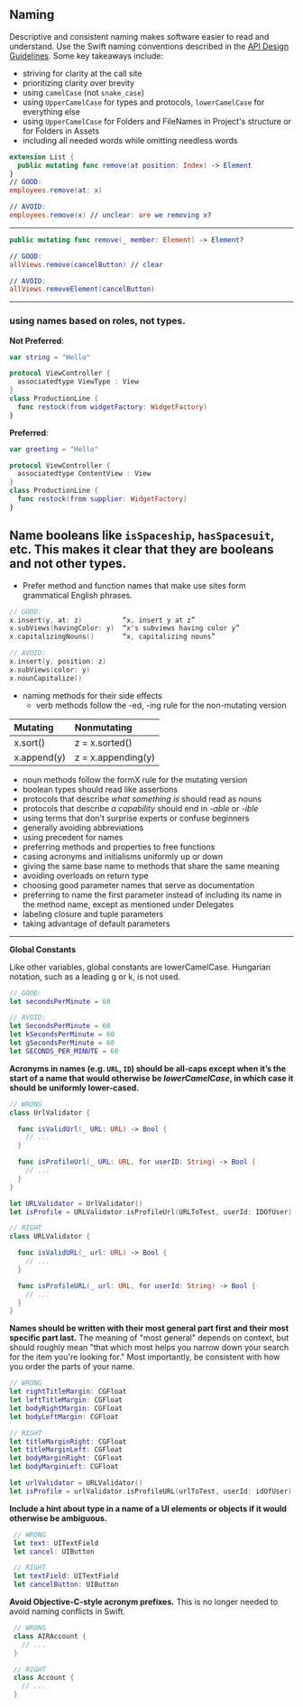 ## Naming


Descriptive and consistent naming makes software easier to read and understand. Use the Swift naming conventions described in the [API Design Guidelines](https://swift.org/documentation/api-design-guidelines/). Some key takeaways include:

- striving for clarity at the call site
- prioritizing clarity over brevity
- using `camelCase` (not `snake_case`)
- using `UpperCamelCase` for types and protocols, `lowerCamelCase` for everything else
- using `UpperCamelCase` for Folders and FileNames in Project's structure or for Folders in Assets
- including all needed words while omitting needless words

```swift
extension List {
  public mutating func remove(at position: Index) -> Element
}
// GOOD:
employees.remove(at: x)

// AVOID:
employees.remove(x) // unclear: are we removing x?
```
---
```swift
public mutating func remove(_ member: Element) -> Element?

// GOOD:
allViews.remove(cancelButton) // clear

// AVOID:
allViews.removeElement(cancelButton)
```
---  
### using names based on roles, not types. 

**Not Preferred**:
```swift
var string = "Hello"

protocol ViewController {
  associatedtype ViewType : View
}
class ProductionLine {
  func restock(from widgetFactory: WidgetFactory)
}
```
**Preferred**:
```swift
var greeting = "Hello"

protocol ViewController {
  associatedtype ContentView : View
}
class ProductionLine {
  func restock(from supplier: WidgetFactory)
}
```

**Name booleans like `isSpaceship`, `hasSpacesuit`, etc.** This makes it clear that they are booleans and not other types.
---  

- Prefer method and function names that make use sites form grammatical English phrases.

```swift
// GOOD:
x.insert(y, at: z)          “x, insert y at z”
x.subViews(havingColor: y)  “x's subviews having color y”
x.capitalizingNouns()       “x, capitalizing nouns”

// AVOID:
x.insert(y, position: z)
x.subViews(color: y)
x.nounCapitalize()
```
- naming methods for their side effects
  - verb methods follow the -ed, -ing rule for the non-mutating version

| Mutating  | Nonmutating  |
|:----------|:----------|
| x.sort()    | z = x.sorted()    |
| x.append(y)    | z = x.appending(y)    |


  - noun methods follow the formX rule for the mutating version
  - boolean types should read like assertions
  - protocols that describe _what something is_ should read as nouns
  - protocols that describe _a capability_ should end in _-able_ or _-ible_
- using terms that don't surprise experts or confuse beginners
- generally avoiding abbreviations
- using precedent for names
- preferring methods and properties to free functions
- casing acronyms and initialisms uniformly up or down
- giving the same base name to methods that share the same meaning
- avoiding overloads on return type
- choosing good parameter names that serve as documentation
- preferring to name the first parameter instead of including its name in the method name, except as mentioned under Delegates
- labeling closure and tuple parameters
- taking advantage of default parameters
---
**Global Constants**

Like other variables, global constants are lowerCamelCase. Hungarian notation, such as a 
leading g or k, is not used. 
```swift 
// GOOD:
let secondsPerMinute = 60

// AVOID:
let SecondsPerMinute = 60
let kSecondsPerMinute = 60
let gSecondsPerMinute = 60
let SECONDS_PER_MINUTE = 60
```

**Acronyms in names (e.g. `URL`, `ID`) should be all-caps except when it’s the start of a name that would otherwise be *lowerCamelCase*, in which case it should be uniformly lower-cased.**

  ```swift
  // WRONG
  class UrlValidator {

    func isValidUrl(_ URL: URL) -> Bool {
      // ...
    }

    func isProfileUrl(_ URL: URL, for userID: String) -> Bool {
      // ...
    }
  }

  let URLValidator = UrlValidator()
  let isProfile = URLValidator.isProfileUrl(URLToTest, userId: IDOfUser)

  // RIGHT
  class URLValidator {

    func isValidURL(_ url: URL) -> Bool {
      // ...
    }

    func isProfileURL(_ url: URL, for userId: String) -> Bool {
      // ...
    }
  }
```

**Names should be written with their most general part first and their most specific part last.** The meaning of "most general" depends on context, but should roughly mean "that which most helps you narrow down your search for the item you're looking for." Most importantly, be consistent with how you order the parts of your name.


  ```swift
  // WRONG
  let rightTitleMargin: CGFloat
  let leftTitleMargin: CGFloat
  let bodyRightMargin: CGFloat
  let bodyLeftMargin: CGFloat

  // RIGHT
  let titleMarginRight: CGFloat
  let titleMarginLeft: CGFloat
  let bodyMarginRight: CGFloat
  let bodyMarginLeft: CGFloat

  let urlValidator = URLValidator()
  let isProfile = urlValidator.isProfileURL(urlToTest, userId: idOfUser)
  ```

**Include a hint about type in a name of a UI elements or objects if it would otherwise be ambiguous.**

 ```swift
  // WRONG
  let text: UITextField
  let cancel: UIButton

  // RIGHT
  let textField: UITextField
  let cancelButton: UIButton
  ```
**Avoid Objective-C-style acronym prefixes.** This is no longer needed to avoid naming conflicts in Swift.

 ```swift
  // WRONG
  class AIRAccount {
    // ...
  }

  // RIGHT
  class Account {
    // ...
  }
  ```
  
  
